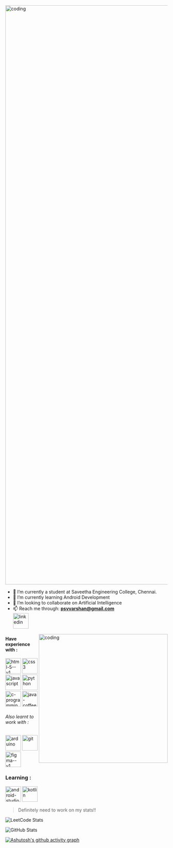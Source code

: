 <img align="center" alt="coding" width="1800" src="https://github.com/PSriVarshan/PSriVarshan/assets/114944059/a7b6d488-4db1-45ca-b244-e5b65ab7065f">




- 🔭 I’m currently a student at Saveetha Engineering College, Chennai. 
- 🌱 I’m currently learning Android Development
- 👯 I’m looking to collaborate on Artificial Intelligence 
- 📫 Reach me through:
  **psvvarshan@gmail.com**           <br /> [<img width="48" height="48" src="https://img.icons8.com/fluency/48/linkedin.png" alt="linkedin"/>](https://www.linkedin.com/in/p-sri-varshan-912489247/) 

 <img align="right" alt="coding" width="400" src="https://media.tenor.com/9W1BZ1647CAAAAAi/the-loveable-zoo-cat.gif">
 
#### Have experience with :
<img width="48" height="48" src="https://img.icons8.com/color/48/html-5--v1.png" alt="html-5--v1"/>   <img width="48" height="48" src="https://img.icons8.com/color/48/css3.png" alt="css3"/>   <img width="48" height="48" src="https://img.icons8.com/color/48/javascript.png" alt="javascript"/>   <img width="48" height="48" src="https://img.icons8.com/fluency/48/python.png" alt="python"/>    <img width="48" height="48" src="https://img.icons8.com/color/48/c-programming.png" alt="c-programming"/>   <img width="48" height="48" src="https://img.icons8.com/color/48/java-coffee-cup-logo--v1.png" alt="java-coffee-cup-logo--v1"/>

###### Also learnt to work with :
<img width="48" height="48" src="https://img.icons8.com/color/48/arduino.png" alt="arduino"/>   <img width="48" height="48" src="https://img.icons8.com/color/48/git.png" alt="git"/>   <img width="48" height="48" src="https://img.icons8.com/color/48/figma--v1.png" alt="figma--v1"/>


### Learning :

<img width="48" height="48" src="https://img.icons8.com/color/48/android-studio--v2.png" alt="android-studio--v2"/>       <img width="48" height="48" src="https://img.icons8.com/color/48/kotlin.png" alt="kotlin"/>  

> Definitely need to work on my stats!!



![LeetCode Stats](https://leetcard.jacoblin.cool/PsvVarshan?theme=nord&font=Nokora&ext=activity) 

![GitHub Stats](https://github-readme-stats.vercel.app/api?username=PSriVarshan&theme=blueberry) 



[![Ashutosh's github activity graph](https://github-readme-activity-graph.vercel.app/graph?username=PSriVarshan&bg_color=151414&color=05991e&line=02c50f&point=e0cdcd&area=true&hide_border=true)](https://github.com/ashutosh00710/github-readme-activity-graph)




